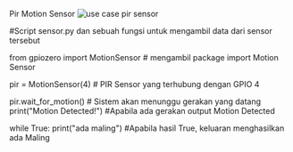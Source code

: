 Pir Motion Sensor
![use case pir sensor](https://user-images.githubusercontent.com/108131019/178905531-5c204b8e-15b8-4209-80b9-20d1357a0362.jpeg)

#Script sensor.py dan sebuah fungsi untuk mengambil data dari sensor tersebut

from gpiozero import MotionSensor   # mengambil package import Motion Sensor

pir = MotionSensor(4)   # PIR Sensor yang terhubung dengan GPIO 4

pir.wait_for_motion()     # Sistem akan menunggu gerakan yang datang
print("Motion Detected!")   #Apabila ada gerakan output Motion Detected

while True:
    print("ada maling")     #Apabila hasil True, keluaran menghasilkan ada Maling
